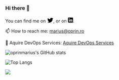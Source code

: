 ### Hi there 👋
<!-- Actual text -->


You can find me on [![Twitter][1.2]][1], or on [![LinkedIn][2.2]][2].

📫 How to reach me: [marius@oprin.ro](mailto:marius@oprin.ro)

🔭 Aquire DevOps Services: [Aquire DevOps Services](https://buy.stripe.com/6oE5kNa8kaFQ18c5kk)
<!-- Icons -->

[1.2]: https://raw.githubusercontent.com/oprinmarius/oprinmarius.github.io/main/assets/images/wWzX9uB.png
[2.2]: https://raw.githubusercontent.com/oprinmarius/oprinmarius.github.io/main/assets/images/linkedin-3-16.png

<!-- Links to your social media accounts -->

[1]: https://twitter.com/oprinmarius
[2]: https://www.linkedin.com/in/marius-oprin-3834a750/

![oprinmarius's GitHub stats](https://github-readme-stats.vercel.app/api?username=oprinmarius&show_icons=true&theme=architect)

![Top Langs](https://github-readme-stats.vercel.app/api/top-langs/?username=oprinmarius&theme=architect&count_private=true&layout=compact)

![](https://visitor-badge.laobi.icu/badge?page_id=oprinmarius)

<!--
**oprinmarius/oprinmarius** is a ✨ _special_ ✨ repository because its `README.md` (this file) appears on your GitHub profile.

Here are some ideas to get you started:

- 🔭 I’m currently working on ...
- 🌱 I’m currently learning ...
- 👯 I’m looking to collaborate on ...
- 🤔 I’m looking for help with ...
- 💬 Ask me about ...
- 📫 How to reach me: ...
- 😄 Pronouns: ...
- ⚡ Fun fact: ...
-->
